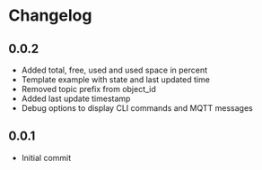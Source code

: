 # Changelog

## 0.0.2

 - Added total, free, used and used space in percent
 - Template example with state and last updated time
 - Removed topic prefix from object_id
 - Added last update timestamp
 - Debug options to display CLI commands and MQTT messages

## 0.0.1

- Initial commit

